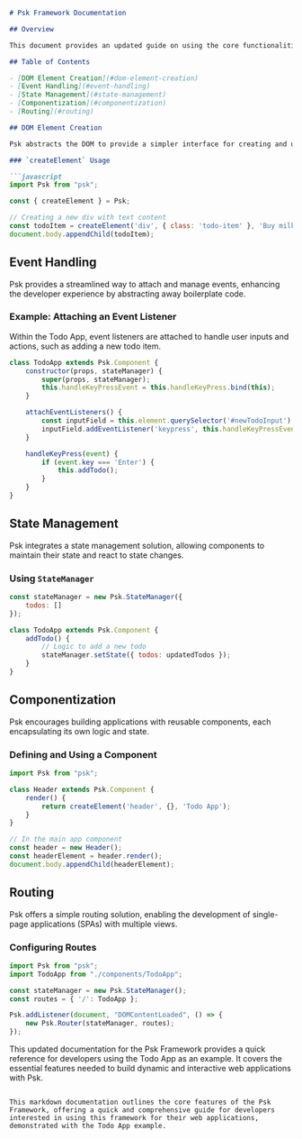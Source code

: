 ```markdown
# Psk Framework Documentation

## Overview

This document provides an updated guide on using the core functionalities of the Psk Framework, illustrated through the development of a Todo App. Psk Framework simplifies building dynamic web applications by offering an intuitive API for DOM manipulation, event handling, state management, and routing.

## Table of Contents

- [DOM Element Creation](#dom-element-creation)
- [Event Handling](#event-handling)
- [State Management](#state-management)
- [Componentization](#componentization)
- [Routing](#routing)

## DOM Element Creation

Psk abstracts the DOM to provide a simpler interface for creating and updating elements. This promotes a declarative way of building the UI.

### `createElement` Usage

```javascript
import Psk from "psk";

const { createElement } = Psk;

// Creating a new div with text content
const todoItem = createElement('div', { class: 'todo-item' }, 'Buy milk');
document.body.appendChild(todoItem);
```

## Event Handling

Psk provides a streamlined way to attach and manage events, enhancing the developer experience by abstracting away boilerplate code.

### Example: Attaching an Event Listener

Within the Todo App, event listeners are attached to handle user inputs and actions, such as adding a new todo item.

```javascript
class TodoApp extends Psk.Component {
    constructor(props, stateManager) {
        super(props, stateManager);
        this.handleKeyPressEvent = this.handleKeyPress.bind(this);
    }

    attachEventListeners() {
        const inputField = this.element.querySelector('#newTodoInput');
        inputField.addEventListener('keypress', this.handleKeyPressEvent);
    }

    handleKeyPress(event) {
        if (event.key === 'Enter') {
            this.addTodo();
        }
    }
}
```

## State Management

Psk integrates a state management solution, allowing components to maintain their state and react to state changes.

### Using `StateManager`

```javascript
const stateManager = new Psk.StateManager({
    todos: []
});

class TodoApp extends Psk.Component {
    addTodo() {
        // Logic to add a new todo
        stateManager.setState({ todos: updatedTodos });
    }
}
```

## Componentization

Psk encourages building applications with reusable components, each encapsulating its own logic and state.

### Defining and Using a Component

```javascript
import Psk from "psk";

class Header extends Psk.Component {
    render() {
        return createElement('header', {}, 'Todo App');
    }
}

// In the main app component
const header = new Header();
const headerElement = header.render();
document.body.appendChild(headerElement);
```

## Routing

Psk offers a simple routing solution, enabling the development of single-page applications (SPAs) with multiple views.

### Configuring Routes

```javascript
import Psk from "psk";
import TodoApp from "./components/TodoApp";

const stateManager = new Psk.StateManager();
const routes = { '/': TodoApp };

Psk.addListener(document, "DOMContentLoaded", () => {
    new Psk.Router(stateManager, routes);
});
```

This updated documentation for the Psk Framework provides a quick reference for developers using the Todo App as an example. It covers the essential features needed to build dynamic and interactive web applications with Psk.
```

This markdown documentation outlines the core features of the Psk Framework, offering a quick and comprehensive guide for developers interested in using this framework for their web applications, demonstrated with the Todo App example.
